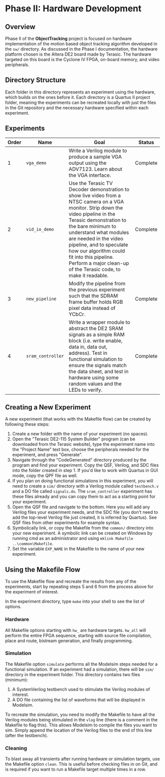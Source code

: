 # Phase II: Hardware Development
## Overview
Phase II of the __ObjectTracking__ project is focused on hardware implementation of the motion based object tracking algorithm developed in the `sw/` directory. As discussed in the Phase I documentation, the hardware platform chosen is the Altera DE2 board made by Terasic. The hardware targeted on this board is the Cyclone IV FPGA, on-board memory, and video peripherals.

## Directory Structure
Each folder in this directory represents an experiment using the hardware, which builds on the ones before it. Each directory is a Quartus II project folder, meaning the experiments can be recreated locally with just the files in the Git repository and the necessary hardware specified within each experiment. 

## Experiments
Order | Name | Goal | Status
----- | ---- | ---- | ------
1 | `vga_demo`    | Write a Verilog module to produce a sample VGA output using the ADV7123. Learn about the VGA interface. | Complete
2 | `vid_io_demo` | Use the Terasic TV Decoder demonstration to show live video from a NTSC camera on a VGA monitor. Strip down the video pipeline in the Terasic demonstration to the bare minimum to understand what modules are needed in the video pipeline, and to speculate how our algorithm could fit into this pipeline. Perform a major clean-up of the Terasic code, to make it readable. | Complete
3 | `new_pipeline`| Modify the pipeline from the previous experiment such that the SDRAM frame buffer holds RGB pixel data instead of YCbCr.| Complete
4 | `sram_controller`| Write a wrapper module to abstract the DE2 SRAM signals as a simple RAM block (i.e. write enable, data in, data out, address). Test in functional simulation to ensure the signals match the data sheet, and test in hardware using some random values and the LEDs to verify.| Complete

## Creating a New Experiment
A new experiment (that works with the Makefile flow) can be created by following these steps:
1. Create a new folder with the name of your experiment (no spaces).
2. Open the "Terasic DE2-115 System Builder" program (can be downloaded from the Terasic website), type the experiment name into the "Project Name" text box, choose the peripherals needed for the experiment, and press "Generate".
3. Navigate through the "CodeGenerated" directory produced by the program and find your experiment. Copy the QSF, Verilog, and SDC files into the folder created in step 1. If you'd like to work with Quartus in GUI mode, copy the QPF file as well.
4. If you plan on doing functional simulations in this experiment, you will need to create a `sim/` directory with a Verilog module called `testbench.v` and a DO file called `signals.do`. The `sram_controller` experiment has these files already and you can copy them to act as a starting point for your experiment.
5. Open the QSF file and navigate to the bottom. Here you will add any Verilog files your experiment needs, and the SDC file (you don't need to add the top-level Verilog file just created, it is inferred by Quartus). See QSF files from other experiments for example syntax.
6. Symbolically link, or copy the Makefile from the `common/` directory into your new experiment. A symbolic link can be created on Windows by running cmd as an administrator and using `mklink Makefile ..\common\Makefile`.
7. Set the variable `EXP_NAME` in the Makefile to the name of your new experiment.

## Using the Makefile Flow
To use the Makefile flow and recreate the results from any of the experiments, start by repeating steps 5 and 6 from the process above for the experiment of interest.

In the experiment directory, type `make` into your shell to see the list of options.

### Hardware
All Makefile options starting with `hw_` are hardware targets. `hw_all` will perform the entire FPGA sequence, starting with source file compilation, place and route, bistream generation, and finally programming. 

### Simulation 
The Makefile option `simulate` performs all the Modelsim steps needed for a functional simulation. If an experiment had a simulation, there will be `sim/` directory in the experiment folder. This directory contains two files (minimum):

1. A SystemVerilog testbench used to stimulate the Verilog modules of interest.
2. A DO file containing the list of waveforms that will be displayed in Modelsim.

To recreate the simulation, you need to modify the Makefile to have all the Verilog modules being stimulated in the `vlog` line (there is a comment in the Makefile to flag this). This allows Modelsim to compile the files you want to sim. Simply append the location of the Verilog files to the end of this line (after the testbench).
### Cleaning
To blast away all transients after running hardware or simulation targets, use the Makefile option `clean`. This is useful before checking files in on Git, and is required if you want to run a Makefile target multiple times in a row.